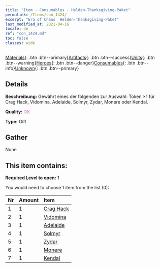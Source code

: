 ```yaml
---
title: "Item - Consumables - Helden-Thanksgiving-Paket"
permalink: /Items/con_1424/
excerpt: "Era of Chaos  Helden-Thanksgiving-Paket"
last_modified_at: 2021-04-16
locale: de
ref: "con_1424.md"
toc: false
classes: wide
---
```

 [Materials](/de/Items/){: .btn .btn--primary}[Artifacts](/de/Items/Artifacts/){: .btn .btn--success}[Units](/de/Items/Units/){: .btn .btn--warning}[Heroes](/de/Items/Heroes/){: .btn .btn--danger}[Consumables](/de/Items/Consumables/){: .btn .btn--info}[Unknown](/de/Items/Unknown/){: .btn .btn--primary}

## Details
 **Beschreibung:** Gewährt eines der folgenden zur Auswahl: Token ×1 für Crag Hack, Vidomina, Adelaide, Solmyr, Zydar, Monere oder Kendal.

 **Quality:** <span style="color: #DA70D6">OK</span>

 **Type:** Gift

## Gather

  None

## This item contains:

 **Required Level to open:** 1

 You would need to choose 1 item from the list (0):

  | Nr | Amount |     Item    |
  |:---|:-------|:------------|
  | 1 | 1 | [Crag Hack](/de/Items/her_375/) |  | 
  | 2 | 1 | [Vidomina](/de/Items/her_372/) |  | 
  | 3 | 1 | [Adelaide](/de/Items/her_359/) |  | 
  | 4 | 1 | [Solmyr](/de/Items/her_386/) |  | 
  | 5 | 1 | [Zydar](/de/Items/her_385/) |  | 
  | 6 | 1 | [Monere](/de/Items/her_379/) |  | 
  | 7 | 1 | [Kendal](/de/Items/her_363/) |  | 
